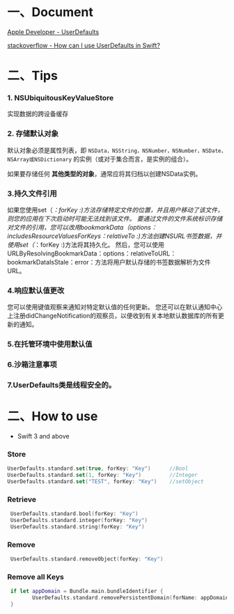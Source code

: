 

# 一、Document

[Apple Developer - UserDefaults](https://developer.apple.com/documentation/foundation/userdefaults)

[stackoverflow - How can I use UserDefaults in Swift?](https://stackoverflow.com/questions/31203241/how-can-i-use-userdefaults-in-swift)

# 二、Tips

### 1. NSUbiquitousKeyValueStore

实现数据的跨设备缓存

### 2. 存储默认对象

默认对象必须是属性列表，即 `NSData，NSString，NSNumber，NSNumber，NSDate，NSArray或NSDictionary` 的实例（或对于集合而言，是实例的组合）。 

如果要存储任何 **其他类型的对象**，通常应将其归档以创建NSData实例。

### 3.持久文件引用

如果您使用set（_：forKey :)方法存储特定文件的位置，并且用户移动了该文件，则您的应用在下次启动时可能无法找到该文件。 要通过文件的文件系统标识存储对文件的引用，您可以改用bookmarkData（options：includesResourceValuesForKeys：relativeTo :)方法创建NSURL书签数据，并使用set（_：forKey :)方法将其持久化。 然后，您可以使用URLByResolvingBookmarkData：options：relativeToURL：bookmarkDataIsStale：error：方法将用户默认存储的书签数据解析为文件URL。

### 4.响应默认值更改

您可以使用键值观察来通知对特定默认值的任何更新。 您还可以在默认通知中心上注册didChangeNotification的观察员，以便收到有关本地默认数据库的所有更新的通知。

### 5.在托管环境中使用默认值

### 6.沙箱注意事项

### 7.UserDefaults类是线程安全的。



# 二、How to use

* Swift 3 and above

### Store

```swift
UserDefaults.standard.set(true, forKey: "Key")      //Bool
UserDefaults.standard.set(1, forKey: "Key")         //Integer
UserDefaults.standard.set("TEST", forKey: "Key")    //setObject
```

### Retrieve

```swift
 UserDefaults.standard.bool(forKey: "Key")
 UserDefaults.standard.integer(forKey: "Key")
 UserDefaults.standard.string(forKey: "Key")
```

### Remove

```swift
 UserDefaults.standard.removeObject(forKey: "Key")
```

### Remove all Keys

```swift
 if let appDomain = Bundle.main.bundleIdentifier {
		UserDefaults.standard.removePersistentDomain(forName: appDomain)
 }
```







